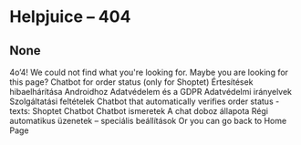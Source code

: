 # Helpjuice – 404
## None
4o’4!
We could not find what you're looking for. 
Maybe you are looking for this page?
Chatbot for order status (only for Shoptet)
Értesítések hibaelhárítása Androidhoz
Adatvédelem és a GDPR
Adatvédelmi irányelvek
Szolgáltatási feltételek
Chatbot that automatically verifies order status - texts:
Shoptet
Chatbot
Chatbot ismeretek
A chat doboz állapota
Régi automatikus üzenetek – speciális beállítások
Or you can go back to Home Page

